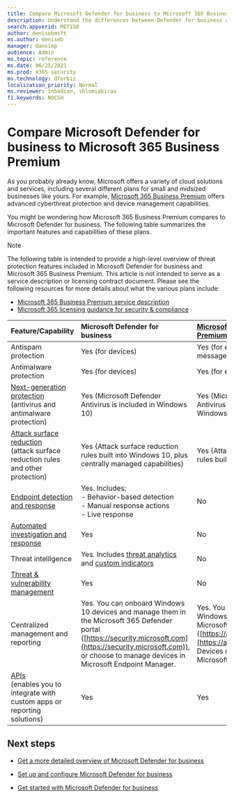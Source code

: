 ```yaml
---
title: Compare Microsoft Defender for business to Microsoft 365 Business Premium
description: Understand the differences between Defender for business and Microsoft 365 Business Premium. Knowing what's included in each plan can help you make an informed decision for your company.
search.appverid: MET150 
author: denisebmsft
ms.author: deniseb
manager: dansimp 
audience: Admin
ms.topic: reference
ms.date: 06/25/2021
ms.prod: m365-security
ms.technology: dforbiz
localization_priority: Normal
ms.reviewer: inbadian, shlomiakirav
f1.keywords: NOCSH 
---
```


# Compare Microsoft Defender for business to Microsoft 365 Business Premium

As you probably already know, Microsoft offers a variety of cloud solutions and services, including several different plans for small and midsized businesses like yours. For example, [Microsoft 365 Business Premium](../../business/microsoft-365-business-overview.md) offers advanced cyberthreat protection and device management capabilities. 

You might be wondering how Microsoft 365 Business Premium compares to Microsoft Defender for business. The following table summarizes the important features and capabilities of these plans. 

> [!NOTE]
> The following table is intended to provide a high-level overview of threat protection features included in Microsoft Defender for business and Microsoft 365 Business Premium. This article is not intended to serve as a service description or licensing contract document. 
> Please see the following resources for more details about what the various plans include:
> - [Microsoft 365 Business Premium service description](/office365/servicedescriptions/microsoft-365-service-descriptions/microsoft-365-business-service-description)
> - [Microsoft 365 licensing guidance for security & compliance](/office365/servicedescriptions/microsoft-365-service-descriptions/microsoft-365-tenantlevel-services-licensing-guidance/microsoft-365-security-compliance-licensing-guidance)

| Feature/Capability | Microsoft Defender for business | [Microsoft 365 Business Premium](../../business/microsoft-365-business-overview.md) |
|:---|:---|:---|
| Antispam protection | Yes (for devices) | Yes (for email content, such as messages and attachments) |
| Antimalware protection | Yes (for devices) | Yes (for email content) |
| [Next-generation protection](../defender-endpoint/microsoft-defender-antivirus-in-windows-10.md) <br/> (antivirus and antimalware protection) | Yes (Microsoft Defender Antivirus is included in Windows 10)  | Yes (Microsoft Defender Antivirus is included in Windows 10) |
| [Attack surface reduction](../defender-endpoint/overview-attack-surface-reduction.md) <br/>(attack surface reduction rules and other protection)	| Yes (Attack surface reduction rules built into Windows 10, plus centrally managed capabilities) | Yes (Attack surface reduction rules built into Windows 10) |
| [Endpoint detection and response](../defender-endpoint/overview-endpoint-detection-response.md) | Yes. Includes: <br/>- Behavior-based detection <br/>- Manual response actions <br/>- Live response	 | No |
| [Automated investigation and response](../defender-endpoint/automated-investigations.md) | Yes | No |
| Threat intelligence | Yes. Includes [threat analytics](../defender-endpoint/threat-analytics.md) and [custom indicators](../defender-endpoint/manage-indicators.md) | No |
| [Threat & vulnerability management](../defender-endpoint/tvm-dashboard-insights.md) | Yes | No |
| Centralized management and reporting | Yes. You can onboard Windows 10 devices and manage them in the Microsoft 365 Defender portal ([https://security.microsoft.com](https://security.microsoft.com)), or choose to manage devices in Microsoft Endpoint Manager. | Yes. You can manage Windows 10 devices in the Microsoft 365 admin center ([https://admin.microsoft.com](https://admin.microsoft.com)). Devices must be onboarded in Microsoft Endpoint Manager. |
| [APIs](../defender-endpoint/apis-intro.md) <br/>(enables you to integrate with custom apps or reporting solutions)  | Yes | Yes |

## Next steps

- [Get a more detailed overview of Microsoft Defender for business](mdb-overview.md)

- [Set up and configure Microsoft Defender for business](mdb-setup-configuration.md)

- [Get started with Microsoft Defender for business](mdb-get-started.md)
 